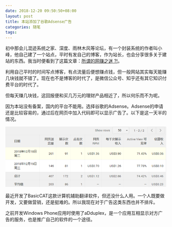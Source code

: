 ```yaml
---
date: 2018-12-20 09:50:50+08:00
layout: post
title: 本站添加了谷歌Adsense广告
categories: 随笔
tags: 
---
```


初中那会儿混迹系统之家、深度、雨林木风等论坛，有一个封装系统的作者叫小峰，他自己建了一个站点，平时有发自己的博客，作为站长，也会分享很多关于建站的东西。我当时便看到了这篇文章：[所谓的网赚之迷 ?!](http://www.likespc.cn/blog/wangzhuan-of-the-so-called-fans.html)。

利用自己平时的时间写点博客，有点流量后便想赚点钱，但一般网站其实每天能赚几块钱就不错了。现在也不是博客的时代了，是微信公众号、知乎还有其它知识付费平台的时代了。

但每天赚几块钱，这回报便和买几万元的理财产品相近了，所以何乐而不为呢。

因为本站没有备案，国内的平台不能用。选择谷歌的Adsense。Adsense的申请还是比较容易的，通过后在网页中加入代码即可以显示广告了。以下是这一天半的情况。

![](https://github.com/xulihang/xulihang.github.io/raw/master/album/adsense.png)

最近开发了BasicCAT这款计算机辅助翻译软件，但还没什么人用。一个人既要做开发，又要做营销，还是挺难的。所以我现在对于广告这类东西也并不排斥。

之前开发Windows Phone应用时使用了aDduplex，是一个应用互相显示对方广告的服务，也是推广自己的软件的一个途径。





